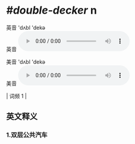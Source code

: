 # ***\#double-decker*** n
英音 'dʌbl 'dekə  
英音
<audio src="./media/double-decker1.aac" controls="controls"></audio>

美音 'dʌbl 'dekə  
美音
<audio src="./media/double-decker2.aac" controls="controls"></audio>



| 词频 1 |  

英文释义
---
### 1.**双层公共汽车**  


